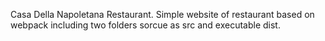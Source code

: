 Casa Della Napoletana Restaurant.
Simple website of restaurant based on webpack including two folders sorcue as src and executable dist.
